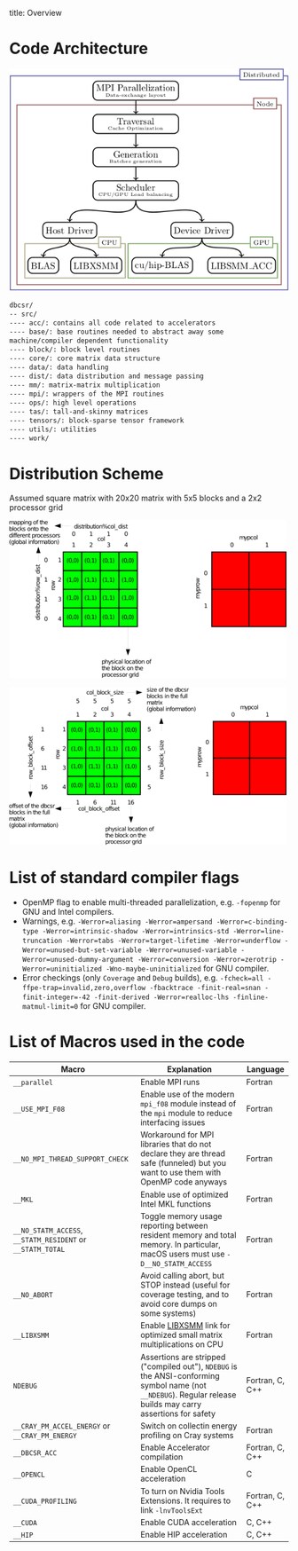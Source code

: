 title: Overview

# Code Architecture

![DBCSR code architecture](dbcsr_mm_overview.png)

```
dbcsr/
-- src/
---- acc/: contains all code related to accelerators
---- base/: base routines needed to abstract away some machine/compiler dependent functionality
---- block/: block level routines
---- core/: core matrix data structure
---- data/: data handling
---- dist/: data distribution and message passing
---- mm/: matrix-matrix multiplication
---- mpi/: wrappers of the MPI routines
---- ops/: high level operations
---- tas/: tall-and-skinny matrices
---- tensors/: block-sparse tensor framework
---- utils/: utilities
---- work/
```

# Distribution Scheme

Assumed square matrix with 20x20 matrix with 5x5 blocks and a 2x2 processor grid

![DBCSR distribution over processors](dbcsr_dist.png)

![DBCSR block scheme](dbcsr_blocks.png)

# List of standard compiler flags

* OpenMP flag to enable multi-threaded parallelization, e.g. `-fopenmp` for GNU and Intel compilers.
* Warnings, e.g. `-Werror=aliasing -Werror=ampersand -Werror=c-binding-type -Werror=intrinsic-shadow -Werror=intrinsics-std -Werror=line-truncation -Werror=tabs -Werror=target-lifetime -Werror=underflow -Werror=unused-but-set-variable -Werror=unused-variable -Werror=unused-dummy-argument -Werror=conversion -Werror=zerotrip -Werror=uninitialized -Wno-maybe-uninitialized` for GNU compiler.
* Error checkings (only `Coverage` and `Debug` builds), e.g. `-fcheck=all -ffpe-trap=invalid,zero,overflow -fbacktrace -finit-real=snan -finit-integer=-42 -finit-derived -Werror=realloc-lhs -finline-matmul-limit=0` for GNU compiler.

# List of Macros used in the code

| Macro | Explanation | Language |
|-|-|-|
| `__parallel` | Enable MPI runs | Fortran |
| `__USE_MPI_F08` | Enable use of the modern `mpi_f08` module instead of the `mpi` module to reduce interfacing issues | Fortran |
| `__NO_MPI_THREAD_SUPPORT_CHECK` | Workaround for MPI libraries that do not declare they are thread safe (funneled) but you want to use them with OpenMP code anyways | Fortran |
| `__MKL` | Enable use of optimized Intel MKL functions | Fortran
| `__NO_STATM_ACCESS`, `__STATM_RESIDENT` or `__STATM_TOTAL` | Toggle memory usage reporting between resident memory and total memory. In particular, macOS users must use `-D__NO_STATM_ACCESS` | Fortran |
| `__NO_ABORT` | Avoid calling abort, but STOP instead (useful for coverage testing, and to avoid core dumps on some systems) | Fortran |
| `__LIBXSMM` | Enable [LIBXSMM](https://github.com/hfp/libxsmm/) link for optimized small matrix multiplications on CPU | Fortran |
| `NDEBUG`       | Assertions are stripped ("compiled out"), `NDEBUG` is the ANSI-conforming symbol name (not `__NDEBUG`). Regular release builds may carry assertions for safety | Fortran, C, C++ |
| `__CRAY_PM_ACCEL_ENERGY` or `__CRAY_PM_ENERGY` | Switch on collectin energy profiling on Cray systems | Fortran |
| `__DBCSR_ACC` | Enable Accelerator compilation | Fortran, C, C++ |
| `__OPENCL`  | Enable OpenCL acceleration | C |
| `__CUDA_PROFILING`  | To turn on Nvidia Tools Extensions. It requires to link `-lnvToolsExt` | Fortran, C, C++ |
| `__CUDA` | Enable CUDA acceleration | C, C++ |
| `__HIP`  | Enable HIP acceleration | C, C++ |
